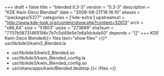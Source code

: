 +++
draft = false
title = "blended 0.3-3"
version = "0.3-3"
description = "KDE Kwin-Deco Blended"
date = "2009-08-21T18:16:10"
aliases = "/packages/5377"
categories = ['kde-extra']
upstreamurl = "http://www.kde-look.org/content/show.php?content=32613"
arch = "x86_64"
size = "51803"
usize = "273669"
sha1sum = "7707b58731465196c7b7c5d49e5e7e6a1dcbda50"
depends = "[]"
+++
KDE Kwin-Deco Blended{{< files text="show files" >}}* usr/lib/kde3/kwin3_Blended.la
* usr/lib/kde3/kwin3_Blended.so
* usr/lib/kde3/kwin_Blended_config.la
* usr/lib/kde3/kwin_Blended_config.so
* usr/share/apps/kwin/Blended.desktop
{{< /files >}}